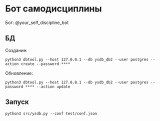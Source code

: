 # Бот самодисциплины

Бот: @your_self_discipline_bot

## БД
    
Создание:

    python3 dbtool.py --host 127.0.0.1 --db ysdb_db2 --user postgres --action create --password ****

Обновление:

    python3 dbtool.py --host 127.0.0.1 --db ysdb_db2 --user postgres --password **** --action update    


## Запуск


    python3 src/ysdb.py --conf test/conf.json



